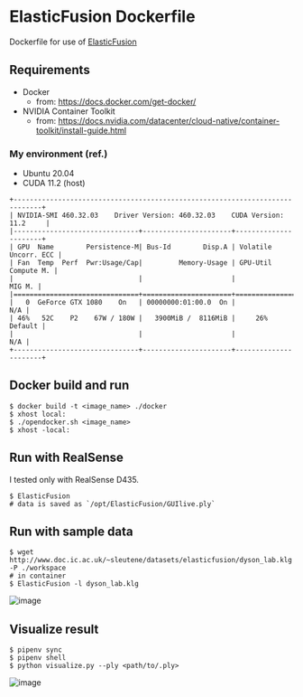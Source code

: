 # ElasticFusion Dockerfile

Dockerfile for use of [ElasticFusion](https://github.com/mp3guy/ElasticFusion)

## Requirements

- Docker
  - from: https://docs.docker.com/get-docker/
- NVIDIA Container Toolkit
  - from: https://docs.nvidia.com/datacenter/cloud-native/container-toolkit/install-guide.html

### My environment (ref.)

- Ubuntu 20.04
- CUDA 11.2 (host)

```
+-----------------------------------------------------------------------------+
| NVIDIA-SMI 460.32.03    Driver Version: 460.32.03    CUDA Version: 11.2     |
|-------------------------------+----------------------+----------------------+
| GPU  Name        Persistence-M| Bus-Id        Disp.A | Volatile Uncorr. ECC |
| Fan  Temp  Perf  Pwr:Usage/Cap|         Memory-Usage | GPU-Util  Compute M. |
|                               |                      |               MIG M. |
|===============================+======================+======================|
|   0  GeForce GTX 1080    On   | 00000000:01:00.0  On |                  N/A |
| 46%   52C    P2    67W / 180W |   3900MiB /  8116MiB |     26%      Default |
|                               |                      |                  N/A |
+-------------------------------+----------------------+----------------------+
```

## Docker build and run

```terminal
$ docker build -t <image_name> ./docker
$ xhost local:
$ ./opendocker.sh <image_name>
$ xhost -local:
```

## Run with RealSense

I tested only with RealSense D435.

```terminal
$ ElasticFusion
# data is saved as `/opt/ElasticFusion/GUIlive.ply`
```

## Run with sample data

```terminal
$ wget http://www.doc.ic.ac.uk/~sleutene/datasets/elasticfusion/dyson_lab.klg -P ./workspace
# in container
$ ElasticFusion -l dyson_lab.klg
```

![image](https://user-images.githubusercontent.com/25898373/70848804-1d25fa80-1eba-11ea-92c3-2295a08984d8.png)

## Visualize result

```terminal
$ pipenv sync
$ pipenv shell
$ python visualize.py --ply <path/to/.ply>
```

![image](https://user-images.githubusercontent.com/25898373/70864791-f7235780-1f98-11ea-8367-738205205726.png)
